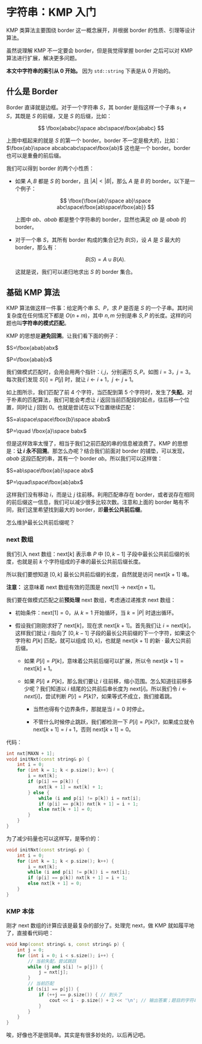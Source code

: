 # 字符串：KMP 入门

KMP 类算法主要围绕 border 这一概念展开，并根据 border 的性质、引理等设计算法。

虽然说理解 KMP 不一定要会 border，但是我觉得掌握 border 之后可以对 KMP 算法进行扩展，解决更多问题。

**本文中字符串的索引从 0 开始。** 因为 `std::string` 下表是从 0 开始的。

## 什么是 Border

Border 直译就是边框。对于一个字符串 $S$，其 border 是指这样一个子串 $s_1\not=S$，其既是 $S$ 的前缀，又是 $S$ 的后缀，比如：

$$
\fbox{ababc}\space abc\space\fbox{ababc}
$$

上图中框起来的就是 $S$ 的第一个 border。border 不一定是极大的，比如：$\fbox{ab}\space abcabcabc\space\fbox{ab}$ 这也是一个 border。border 也可以是重叠的前后缀。

我们可以得到 border 的两个小性质：

- 如果 $A,B$ 都是 $S$ 的 border，且 $|A|\lt|B|$，那么 $A$ 是 $B$ 的 border。以下是一个例子：
  
  $$
  \fbox{\fbox{ab}\space ab}\space abc\space\fbox{ab\space\fbox{ab}}
  $$
  
  上图中 $ab$、$abab$ 都是整个字符串的 border，显然也满足 $ab$ 是 $abab$ 的 border。

- 对于一个串 $S$，其所有 border 构成的集合记为 $B(S)$，设 $A$ 是 $S$ 最大的 border，那么有：
  
  $$
  B(S)=A\cup B(A).
  $$
  
  这就是说，我们可以递归地求出 $S$ 的 border 集合。

## 基础 KMP 算法

KMP 算法做这样一件事：给定两个串 $S$、$P$，求 $P$ 是否是 $S$ 的一个子串。其时间复杂度在任何情况下都是 $O(n+m)$，其中 $n,m$ 分别是串 $S,P$ 的长度。这样的问题也叫**字符串的模式匹配**。

KMP 的思想是**避免回溯**。让我们看下面的例子：

$S=\fbox{abab}abx$

$P=\fbox{abab}x$

我们做模式匹配时，会用会用两个指针：$i,j$，分别遍历 $S,P$。如图 $i=3$，$j=3$。每次我们发现 $S[i]=P[j]$ 时，就让 $i\leftarrow i+1$，$j\leftarrow j+1$。

如上图所示，我们匹配了前 4 个字符，当匹配到第 5 个字符时，发生了**失配**。对于朴素的匹配算法，我们可能会考虑让 $i$ 返回当前匹配段的起点，往后移一个位置，同时让 $j$ 回到 0。也就是尝试在以下位置继续匹配：

$S=a\space\space\fbox{b}\space ababx$

$P=\quad \fbox{a}\space babx$

但是这样效率太慢了，相当于我们之前匹配的串的信息被浪费了。KMP 的思想是：**让 $i$ 永不回溯**。那怎么办呢？结合我们前面对 border 的铺垫，可以发现，$abab$ 这段匹配的串，其有一个 border $ab$。所以我们可以这样做：

$S=ab\space\fbox{ab}\space abx$

$P=\quad\space\fbox{ab}abx$ 

这样我们没有移动 $i$，而是让 $j$ 往前移。利用匹配串存在 border，或者说存在相同的前后缀这一信息，我们可以减少很多比较次数。注意和上面的 border 略有不同，我们这里希望找到最大的 border，即**最长公共前后缀**。

怎么维护最长公共前后缀呢？

### next 数组

我们引入 $\text{next}$ 数组：$\text{next}[k]$ 表示串 $P$ 中 $[0,k-1]$ 子段中最长公共前后缀的长度，也就是前 $k$ 个字符组成的子串的最长公共前后缀长度。

所以我们要想知道 $[0,k]$ 最长公共前后缀的长度，自然就是访问 $\text{next}[k+1]$ 咯。

**注意：** 这意味着 $\text{next}$ 数组有效的范围是 $\text{next}[1]\to\text{next}[n+1]$。

我们要在做模式匹配之前**预处理** $\text{next}$ 数组，考虑通过递推求 $\text{next}$ 数组：

- 初始条件：$\text{next}[1]=0$，从 $k=1$ 开始循环，当 $k=|P|$ 时退出循环。

- 假设我们刚刚求好了 $\text{next}[k]$，现在求 $\text{next}[k+1]$。首先我们让 $i=\text{next}[k]$，这样我们就让 $i$ 指向了 $[0,k-1]$ 子段的最长公共前缀的下一个字符，如果这个字符和 $P[k]$ 匹配，就可以组成 $[0,k]$，也就是 $\text{next}[k+1]$ 的新 · 最大公共前后缀。
  
  - 如果 $P[i]=P[k]$，意味着公共前后缀可以扩展，所以令 $\text{next}[k+1]=\text{next}[k]+1$。
  
  - 如果 $P[i]\not=P[k]$，那么我们要让 $i$ 往前移，缩小范围。怎么知道往前移多少呢？我们知道以 $i$ 结尾的公共前后串长度为 $\text{next}[i]$。所以我们令 $i\leftarrow next[i]$，尝试判断 $P[i]=P[k]?$，如果等式不成立，我们接着跳。
    
    - 当然也得有个边界条件，那就是当 $i=0$ 时停止。
    
    - 不管什么时候停止跳跃，我们都检测一下 $P[i]=P[k]?$，如果成立就令 $\text{next}[k+1]=i+1$，否则 $\text{next}[k+1]=0$。

代码：

```cpp
int nxt[MAXN + 1];
void initNxt(const string& p) {
    int i = 0;
    for (int k = 1; k < p.size(); k++) {
        i = nxt[k];
        if (p[i] == p[k]) {
            nxt[k + 1] = nxt[k] + 1;
        } else {
            while (i and p[i] != p[k]) i = nxt[i];
            if (p[i] == p[k]) nxt[k + 1] = i + 1;
            else nxt[k + 1] = 0;
        }
    }
}
```

为了减少码量也可以这样写，是等价的：

```cpp
void initNxt(const string& p) {
    int i = 0;
    for (int k = 1; k < p.size(); k++) {
        i = nxt[k];
        while (i and p[i] != p[k]) i = nxt[i];
        if (p[i] == p[k]) nxt[k + 1] = i + 1;
        else nxt[k + 1] = 0;
    }
}
```

### KMP 本体

刚才 $\text{next}$ 数组的计算应该是最复杂的部分了。处理完 $\text{next}$，做 KMP 就如履平地了，直接看代码吧：

```cpp
void kmp(const string& s, const string& p) {
    int j = 0;
    for (int i = 0; i < s.size(); i++) {
        // 当前失配，尝试跳跃
        while (j and s[i] != p[j]) {
            j = nxt[j];
        }
        // 当前匹配
        if (s[i] == p[j]) {
            if (++j == p.size()) { // 到头了
                cout << i - p.size() + 2 << '\n'; // 输出答案；题目的字符串索引是从 1 开始的
            }
        }
    }
}
```

唉，好像也不是很简单。其实是有很多妙处的，以后再记吧。
